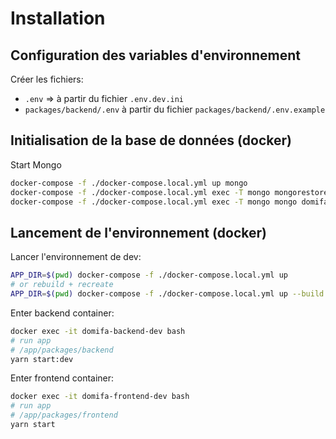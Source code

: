 # Installation

## Configuration des variables d'environnement

Créer les fichiers:

- `.env` =>  à partir du fichier `.env.dev.ini`
- `packages/backend/.env` à partir du fichier `packages/backend/.env.example`

## Initialisation de la base de données (docker)

Start Mongo

```sh
docker-compose -f ./docker-compose.local.yml up mongo
docker-compose -f ./docker-compose.local.yml exec -T mongo mongorestore --gzip --archive < dump_test.gzip
docker-compose -f ./docker-compose.local.yml exec -T mongo mongo domifa --eval "db.createUser({user:'travis', pwd:'test', roles:[{role:'readWrite', db:'domifa'}] });"  
```

## Lancement de l'environnement (docker)

Lancer l'environnement de dev:

```bash
APP_DIR=$(pwd) docker-compose -f ./docker-compose.local.yml up
# or rebuild + recreate
APP_DIR=$(pwd) docker-compose -f ./docker-compose.local.yml up --build --force-recreate
```

Enter backend container:

```sh
docker exec -it domifa-backend-dev bash
# run app
# /app/packages/backend
yarn start:dev
```

Enter frontend container:

```sh
docker exec -it domifa-frontend-dev bash
# run app
# /app/packages/frontend
yarn start
```
